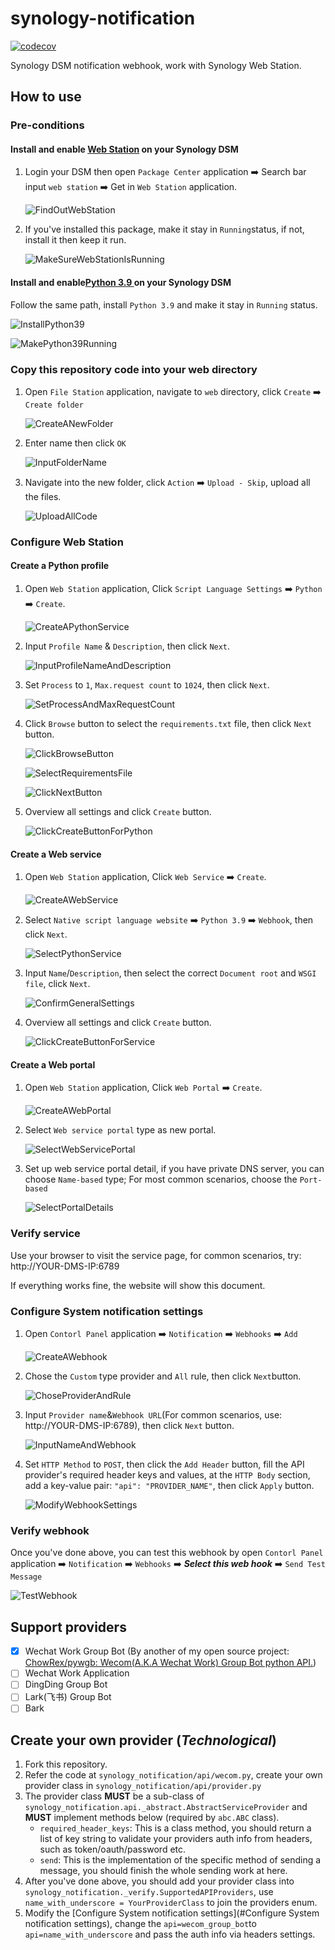 # synology-notification

[![codecov](https://codecov.io/gh/ChowRex/synology-notification/graph/badge.svg?token=DK06DH99KO)](https://codecov.io/gh/ChowRex/synology-notification)

Synology DSM notification webhook, work with Synology Web Station.

## How to use

### Pre-conditions

#### Install and enable [Web Station](https://www.synology.com/en-us/dsm/packages/WebStation) on your Synology DSM

1. Login your DSM then open `Package Center` application ➡️ Search bar input `web station` ➡️ Get in `Web Station` application.

    ![FindOutWebStation](synology_notification/static/image/FindOutWebStation.png)

2. If you've installed this package, make it stay in `Running`status, if not, install it then keep it run.

    ![MakeSureWebStationIsRunning](synology_notification/static/image/MakeSureWebStationIsRunning.png)

#### Install and enable[Python 3.9 ](https://www.synology.com/en-us/dsm/packages/Python3.9)on your Synology DSM

Follow the same path, install `Python 3.9` and make it stay in `Running` status.

![InstallPython39](synology_notification/static/image/InstallPython39.png)

![MakePython39Running](synology_notification/static/image/MakePython39Running.png)

### Copy this repository code into your web directory

1. Open `File Station` application, navigate to `web` directory, click `Create` ➡️ `Create folder`

    ![CreateANewFolder](synology_notification/static/image/CreateANewFolder.png)

2. Enter name then click `OK`

    ![InputFolderName](synology_notification/static/image/InputFolderName.png)

3. Navigate into the new folder, click `Action` ➡️ `Upload - Skip`, upload all the files.

    ![UploadAllCode](synology_notification/static/image/UploadAllCode.png)

### Configure Web Station

#### Create a Python profile

1. Open `Web Station` application, Click `Script Language Settings` ➡️ `Python` ➡️ `Create`.

    ![CreateAPythonService](synology_notification/static/image/CreateAPythonService.png)

2. Input `Profile Name` & `Description`, then click `Next`.

    ![InputProfileNameAndDescription](synology_notification/static/image/InputProfileNameAndDescription.png)

3. Set `Process` to `1`, `Max.request count` to `1024`, then click `Next`.

    ![SetProcessAndMaxRequestCount](synology_notification/static/image/SetProcessAndMaxRequestCount.png)

4. Click `Browse` button to select the `requirements.txt` file, then click `Next` button.

    ![ClickBrowseButton](synology_notification/static/image/ClickBrowseButton.png)

    ![SelectRequirementsFile](synology_notification/static/image/SelectRequirementsFile.png)

    ![ClickNextButton](synology_notification/static/image/ClickNextButton.png)

5. Overview all settings and click `Create` button.

    ![ClickCreateButtonForPython](synology_notification/static/image/ClickCreateButtonForPython.png)

#### Create a Web service

1. Open `Web Station` application, Click `Web Service` ➡️ `Create`.

    ![CreateAWebService](synology_notification/static/image/CreateAWebService.png)

2. Select `Native script language website` ➡️ `Python 3.9` ➡️ `Webhook`, then click `Next`.

    ![SelectPythonService](synology_notification/static/image/SelectPythonService.png)

3. Input `Name`/`Description`, then select the correct `Document root` and `WSGI file`, click `Next`.

    ![ConfirmGeneralSettings](synology_notification/static/image/ConfirmGeneralSettings.png)

4. Overview all settings and click `Create` button.

    ![ClickCreateButtonForService](synology_notification/static/image/ClickCreateButtonForService.png)

#### Create a Web portal

1. Open `Web Station` application, Click `Web Portal` ➡️ `Create`.

    ![CreateAWebPortal](synology_notification/static/image/CreateAWebPortal.png)

2. Select `Web service portal` type as new portal.

    ![SelectWebServicePortal](synology_notification/static/image/SelectWebServicePortal.png)

3. Set up web service portal detail, if you have private DNS server, you can choose `Name-based` type; For most common scenarios, choose the `Port-based`

    ![SelectPortalDetails](synology_notification/static/image/SelectPortalDetails.png)

### Verify service

Use your browser to visit the service page, for common scenarios, try: http://YOUR-DMS-IP:6789

If everything works fine, the website will show this document.

### Configure System notification settings

1. Open `Contorl Panel` application ➡️ `Notification` ➡️ `Webhooks` ➡️ `Add`

    ![CreateAWebhook](synology_notification/static/image/CreateAWebhook.png)

2. Chose the `Custom` type provider and `All` rule, then click `Next`button.

    ![ChoseProviderAndRule](synology_notification/static/image/ChoseProviderAndRule.png)

3. Input `Provider name`&`Webhook URL`(For common scenarios, use: http://YOUR-DMS-IP:6789), then click `Next` button.

    ![InputNameAndWebhook](synology_notification/static/image/InputNameAndWebhook.png)

4. Set `HTTP Method` to `POST`, then click the `Add Header` button, fill the API provider's required header keys and values, at the `HTTP Body` section,  add a key-value pair: `"api": "PROVIDER_NAME"`, then click `Apply` button.

    ![ModifyWebhookSettings](synology_notification/static/image/ModifyWebhookSettings.png)

### Verify webhook

Once you've done above, you can test this webhook by open `Contorl Panel` application ➡️ `Notification` ➡️ `Webhooks` ➡️ ***Select this web hook*** ➡️ `Send Test Message`

![TestWebhook](synology_notification/static/image/TestWebhook.png)

## Support providers

- [x] Wechat Work Group Bot (By another of my open source project: [ChowRex/pywgb: Wecom(A.K.A Wechat Work) Group Bot python API.](https://github.com/ChowRex/pywgb))
- [ ] Wechat Work Application
- [ ] DingDing Group Bot
- [ ] Lark(飞书) Group Bot
- [ ] Bark

## Create your own provider (*Technological*)

1. Fork this repository.
2. Refer the code at `synology_notification/api/wecom.py`, create your own provider class in `synology_notification/api/provider.py`
3. The provider class **MUST** be a sub-class of `synology_notification.api._abstract.AbstractServiceProvider` and **MUST** implement methods below (required by `abc.ABC` class).
    - `required_header_keys`:  This is a class method, you should return a list of key string to validate your providers auth info from headers, such as token/oauth/password etc.
    - `send`:  This is the implementation of the specific method of sending a message, you should finish the whole sending work at here.
4. After you've done above, you should add your provider class into `synology_notification._verify.SupportedAPIProviders`, use `name_with_underscore = YourProviderClass` to join the providers enum.
5. Modify the [Configure System notification settings](#Configure System notification settings), change the `api=wecom_group_bot`to `api=name_with_underscore` and pass the auth info via headers settings.
